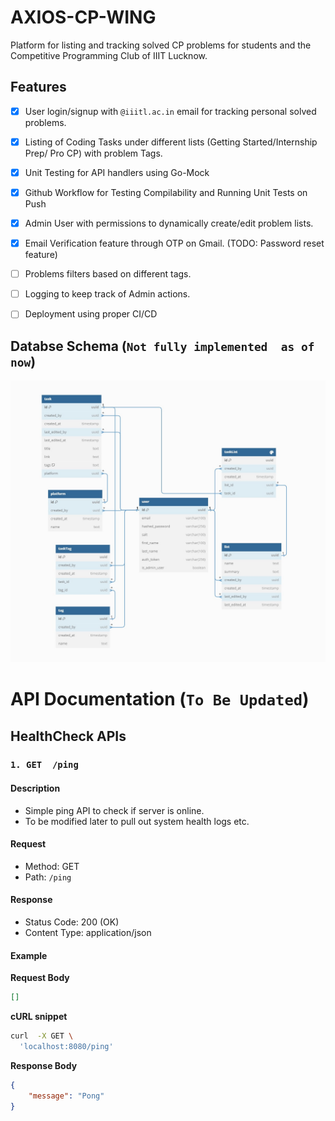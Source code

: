 # AXIOS-CP-WING
Platform for listing and tracking solved CP problems for students and the Competitive Programming Club of IIIT Lucknow.

## Features
- [x] User login/signup with `@iiitl.ac.in` email for tracking personal solved problems.
- [X] Listing of Coding Tasks under different lists (Getting Started/Internship Prep/ Pro CP) with problem Tags.
- [X] Unit Testing for API handlers using Go-Mock
- [X] Github Workflow for Testing Compilability and Running Unit Tests on Push
- [X] Admin User with permissions to dynamically create/edit problem lists.
- [X] Email Verification feature through OTP on Gmail. (TODO: Password reset feature)
- [ ] Problems filters based on different tags.
- [ ] Logging to keep track of Admin actions. 

- [ ] Deployment using proper CI/CD  


## Databse Schema (`Not fully implemented  as of now`)
![DB Schema](./resources/images/DB%20Schema.jpg)



# API Documentation (`To Be Updated`)



## HealthCheck APIs


### `1. GET  /ping`

#### Description

- Simple ping API to check if server is online.
- To be modified later to pull out system health logs etc.


#### Request

- Method: GET
- Path: `/ping`

#### Response

- Status Code: 200 (OK)
- Content Type: application/json


#### Example

**Request Body**
```json
[]
```

**cURL snippet**
```bash
curl  -X GET \
  'localhost:8080/ping'
```

**Response Body**
```json
{
    "message": "Pong"
}
```

